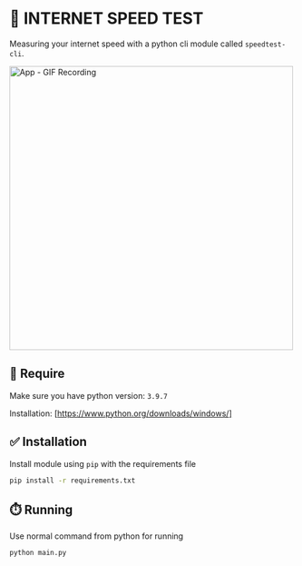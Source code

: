 # :tada: INTERNET SPEED TEST
Measuring your internet speed with a python cli module called `speedtest-cli`.

<img src="https://i.imgur.com/80oz5Mq.gif" alt="App - GIF Recording" width="500"/>

## 📌 Require
Make sure you have python version: `3.9.7`

Installation: [https://www.python.org/downloads/windows/]

## ✅ Installation
Install module using `pip` with the requirements file
```cmd
pip install -r requirements.txt
```

## ⏱️ Running
Use normal command from python for running
```cmd
python main.py
```
